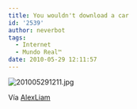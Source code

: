 ```yaml
---
title: You wouldn't download a car
id: '2539'
author: neverbot
tags:
  - Internet
  - Mundo Real™
date: 2010-05-29 12:11:57
---
```


![201005291211.jpg](./201005291211.jpg)

Vía [AlexLiam](http://alexliam.tumblr.com/post/178186330/dexae-you-wouldnt-download-a-car)